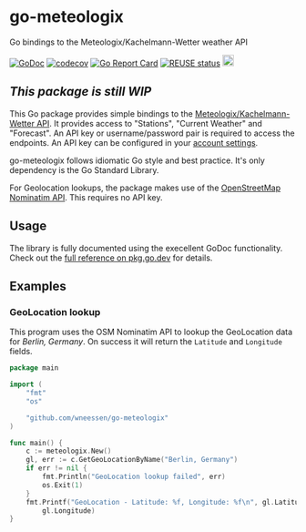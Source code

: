 <!--
SPDX-FileCopyrightText: 2023 Winni Neessen <winni@neessen.dev>

SPDX-License-Identifier: CC0-1.0
-->

# go-meteologix
Go bindings to the Meteologix/Kachelmann-Wetter weather API

[![GoDoc](https://godoc.org/github.com/wneessen/go-mail?status.svg)](https://pkg.go.dev/github.com/wneessen/go-meteologix)
[![codecov](https://codecov.io/gh/wneessen/go-meteologix/branch/main/graph/badge.svg?token=W4QI1RMR4L)](https://codecov.io/gh/wneessen/go-meteologix)
[![Go Report Card](https://goreportcard.com/badge/github.com/wneessen/go-meteologix)](https://goreportcard.com/report/github.com/wneessen/go-meteologix)
[![REUSE status](https://api.reuse.software/badge/github.com/wneessen/go-meteologix)](https://api.reuse.software/info/github.com/wneessen/go-meteologix)
<a href="https://ko-fi.com/D1D24V9IX"><img src="https://uploads-ssl.webflow.com/5c14e387dab576fe667689cf/5cbed8a4ae2b88347c06c923_BuyMeACoffee_blue.png" height="20" alt="buy ma a coffee"></a>

## *This package is still WIP*

This Go package provides simple bindings to the 
[Meteologix/Kachelmann-Wetter API](https://api.kachelmannwetter.com/v02/_doc.html#/).
It provides access to "Stations", "Current Weather" and "Forecast". An API key or 
username/password pair is required to access the endpoints. An API key can be configured
in your [account settings](https://accounts.meteologix.com/subscriptions).

go-meteologix follows idiomatic Go style and best practice. It's only dependency is 
the Go Standard Library.

For Geolocation lookups, the package makes use of the 
[OpenStreetMap Nominatim API](https://nominatim.org/). This requires no API key.

## Usage

The library is fully documented using the execellent GoDoc functionality. Check out 
the [full reference on pkg.go.dev](https://pkg.go.dev/github.com/wneessen/go-hibp) for 
details.

## Examples

### GeoLocation lookup

This program uses the OSM Nominatim API to lookup the GeoLocation data for *Berlin, Germany*.
On success it will return the `Latitude` and `Longitude` fields.
```go
package main

import (
	"fmt"
	"os"

	"github.com/wneessen/go-meteologix"
)

func main() {
	c := meteologix.New()
	gl, err := c.GetGeoLocationByName("Berlin, Germany")
	if err != nil {
		fmt.Println("GeoLocation lookup failed", err)
		os.Exit(1)
	}
	fmt.Printf("GeoLocation - Latitude: %f, Longitude: %f\n", gl.Latitude,
		gl.Longitude)
}
```
